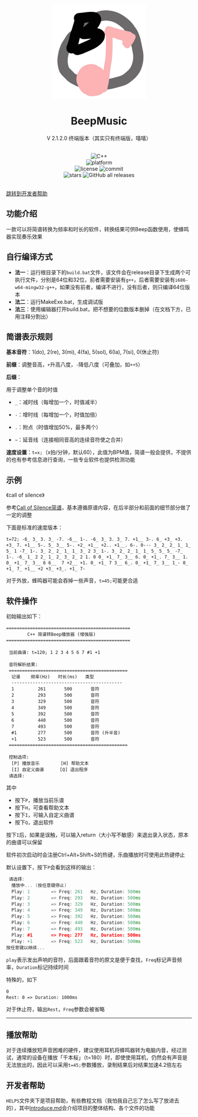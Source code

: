 <!-- markdownlint-disable -->

<div align="center">

<img alt="LOGO" src="./Icons/result.png" width="256" height="256" />

# BeepMusic

V 2.1.2.0 终端版本（其实只有终端版，嘻嘻）

<br>
<div>
    <img alt="C++" src="https://img.shields.io/badge/C++-17-%2300599C?logo=cplusplus">
</div>
<div>
    <img alt="platform" src="https://img.shields.io/badge/platform-Windows-blueviolet">
</div>
<div>
    <img alt="license" src="https://img.shields.io/github/license/xiaoditx/BeepMusic">
    <img alt="commit" src="https://img.shields.io/github/commit-activity/m/xiaoditx/BeepMusic">
</div>
<div>
    <img alt="stars" src="https://img.shields.io/github/stars/xiaoditx/BeepMusic?style=social">
    <img alt="GitHub all releases" src="https://img.shields.io/github/downloads/xiaoditx/BeepMusic/total?style=social">
</div>
</div>
<br>

<!-- markdownlint-restore -->

[跳转到开发者帮助](#开发者帮助)

## 功能介绍

一款可以将简谱转换为频率和时长的软件，转换结果可供Beep函数使用，使蜂鸣器实现奏乐效果

## 自行编译方式

- **法一**：运行根目录下的`build.bat`文件，该文件会在release目录下生成两个可执行文件，分别是64位和32位，前者需要安装有`g++`，后者需要安装有`i686-w64-mingw32-g++`，如果没有前者，编译不进行，没有后者，则只编译64位版本
- **法二**：运行MakeExe.bat，生成调试版
- **法三**：使用编辑器打开build.bat，把不想要的位数版本删掉（在文档下方，已用注释分割出）

## 简谱表示规则

**基本音符**：1(do), 2(re), 3(mi), 4(fa), 5(sol), 6(la), 7(si), 0(休止符)

**前缀**：调整音高，`+`升高八度，`-`降低八度（可叠加，如`++5`）

**后缀**：

用于调整单个音的时值

- `_`：减时线（每增加一个，时值减半）

- `-`：增时线（每增加一个，时值加倍）

- `.`：附点（时值增加50%，最多两个）

- `~`：延音线（连接相同音高的连续音符使之合并）

**速度设置**：`t=x;`（x拍/分钟，默认60），此值为BPM值，简谱一般会提供，不提供的也有参考信息进行查询，一些专业软件也提供检测功能

## 示例

《call of silence》

参考[Call of Silence简谱](https://www.cangqiang.com.cn/d/39975.html)，基本遵循原谱内容，在后半部分和前面的细节部分做了一定的调整

下面是标准的速度版本：

```
t=72; -6_ 3_ 3. 3_ -7. -6__ 1-. -6_ 3_ 3. 3_ 7. +1__ 3-. 6_ +3_ +3. +3_ 7. +1__ 5-. 5_ 3__ 5-. +2_ +1__ +2.. +1__. 6-. 0--- 3_ 2_ 2_ 1_ 1_ 5_ 1 -7_ 1-. 3_ 2_ 2_ 1_ 1_ 3_ 2 3_ 1-. 3_ 2_ 2_ 1_ 1_ 5_ 5_ 5_ -7_ 1-. -6_ 1_ 2 2_ 1_ 2_ 3_ 2_ 2 1. 0 0_ +1_ 7_ 3__ 6. 0_ +1_. 7_ 3__ 1. 0_ +1_ 7_ 3__ 6 6__  7 +2__ +1. 0_ +1_ 7 3__ 6_. 0_ +1_ 7_ 3__ 1_- 0_ +1_ 7_ +1__ +2 +3_ +3_. +1_ 7-
```

对于外放，蜂鸣器可能会吞掉一些声音，`t=45;`可能更合适

## 软件操作

初始输出如下：

```
===============================================
        C++ 简谱转Beep播放器 (增强版)
===============================================

 当前曲谱: t=120; 1 2 3 4 5 6 7 #1 +1

 音符解析结果:
 =============================================
  记谱    频率(Hz)   时长(ms)   类型
  ------------------------------------------
  1         261       500       音符
  2         293       500       音符
  3         329       500       音符
  4         349       500       音符
  5         392       500       音符
  6         440       500       音符
  7         493       500       音符
  #1        277       500       音符 (升半音)
  +1        523       500       音符
 =============================================

 控制选项:
  [P] 播放音乐        [H] 帮助文本
  [I] 自定义曲谱      [Q] 退出程序
 请选择:
```
其中

- 按下`P`，播放当前乐谱
- 按下`H`，可查看帮助文本
- 按下`I`，可输入自定义曲谱
- 按下`Q`，退出软件

按下`I`后，如果是误触，可以输入return（大小写不敏感）来退出录入状态，原本的曲谱可以保留

软件初次启动时会注册Ctrl+Alt+Shift+S的热键，乐曲播放时可使用此热键停止

默认设置下，按下`P`会看到这样的输出：

```cpp
 请选择:
  播放中... (按任意键停止)
  Play: 1        => Freq: 261   Hz, Duration: 500ms
  Play: 2        => Freq: 293   Hz, Duration: 500ms
  Play: 3        => Freq: 329   Hz, Duration: 500ms
  Play: 4        => Freq: 349   Hz, Duration: 500ms
  Play: 5        => Freq: 392   Hz, Duration: 500ms
  Play: 6        => Freq: 440   Hz, Duration: 500ms
  Play: 7        => Freq: 493   Hz, Duration: 500ms
  Play: #1       => Freq: 277   Hz, Duration: 500ms
  Play: +1       => Freq: 523   Hz, Duration: 500ms
按任意键以继续...
```

`play`表示发出声响的音符，后面跟着音符的原文是便于查找，`Freq`标记声音频率，`Duration`标记持续时间

特殊的，如下

```
0
Rest: 0 => Duration: 1000ms
```
对于休止符，输出`Rest`，`Freq`参数会被省略

----

## 播放帮助

对于连续播放短声音困难的硬件，建议使用耳机将蜂鸣器转为电脑内音，经过测试，通常的设备在播放「千本桜」（t=180）时，即使使用耳机，仍然会有声音是无法放出的，因此可以采用`t=45;`参数播放，录制结果后对结果加速4.2倍左右

## 开发者帮助

`HELPS`文件夹下是项目帮助，有些教程文档（我怕我自己忘了怎么写了放进去的），其中[Introduce.md](./HELPS/Introduce.md)会介绍项目的整体结构、各个文件的功能
